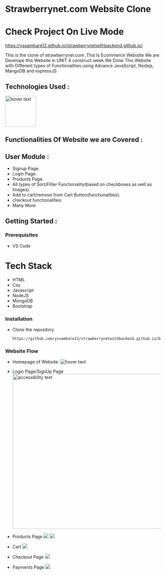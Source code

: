 # Strawberrynet.com Website Clone

# Check Project On Live Mode

https://yssambare12.github.io/strawberrynetwithbackend.github.io/

This is the clone of strawberrynet.com ,This Is Ecommerce Webisite We are Develope this Website in UNIT 4 construct week.We Done This Website with Different types of Functionalities using Advance JavaScript, Nodejs, MangoDB and expressJS

<!-- ![Clone of strawberrynet.com](https://miro.medium.com/max/1025/1*pu7gy-oQMefCge7Zr4KEBA.png) -->

## Technologies Used :

<img src="https://p92.com/binaries/content/gallery/p92website/technologies/htmlcssjs-details.png"  title="hover text" height="100px">

## Functionalities Of Website we are Covered :

## User Module :

- Signup Page.
- Login Page.
- Products Page.
- All types of Sort/Filter Functionality(based on checkboxes as well as Images).
- Add to cart/remove from Cart Button(functionalities).
- checkout functionalities
- Many More

## Getting Started :

### Prerequisites

- VS Code

# Tech Stack

- HTML
- Css
- Javascript
- NodeJS
- MongoDB
- Bootstrap

### Installation

- Clone the repository
  ```
  https://github.com/yssambare12/strawberrynetwithbackend.github.io/blob/main/README.md
  ```

### Website Flow

- Homepage of Website.
  <img src="https://miro.medium.com/max/1925/1*G6NCdmbmUmCAnO4UJ4m6oQ.png" title="hover text">

- Login Page/SignUp Page
  <img src="https://miro.medium.com/max/1925/1*iEPi1lYTxzjIL-cnD8DSSg.png" alt="accessibility text" width="500px">
    <!-- login gif -->
- Products Page
  <img src="https://miro.medium.com/max/2730/1*lmbEleIti_cMy5SLgrokqA.png">
  <img src="https://miro.medium.com/max/2728/1*kbeRKQmSyGGFBxBn6-YSpg.png">

- Cart
  <img src="https://miro.medium.com/max/1400/1*7XKc-uOsY3xtY6qkhY87Ug.png">
- Checkout Page
  <img src="https://miro.medium.com/max/1925/1*ey7SMm3qpr8ThM7g54dVHw.png">
- Payments Page
  <img src="https://miro.medium.com/max/1925/1*mARvPPmnLPkqUQjq_xURVA.png">
